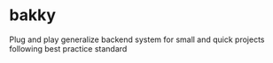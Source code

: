 # bakky
Plug and play generalize backend system for small and quick projects following best practice standard
